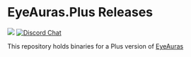 # EyeAuras.Plus Releases

![](https://img.shields.io/github/downloads/iXab3r/EyeAuras.Plus.Releases/total) 
[![Discord Chat](https://img.shields.io/discord/636487289689866240.svg)](https://discord.gg/pFHHebM)  

This repository holds binaries for a Plus version of [EyeAuras](https://github.com/iXab3r/EyeAuras)
